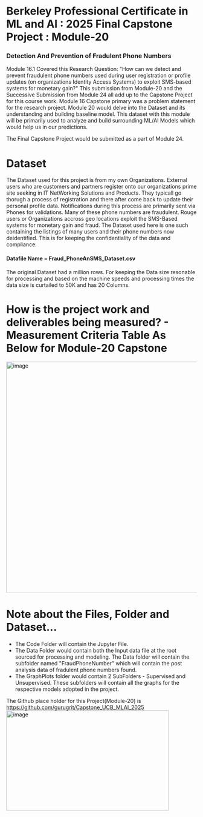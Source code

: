 # Berkeley Professional Certificate in ML and AI : 2025 Final Capstone Project : Module-20
### Detection And Prevention of Fradulent Phone Numbers
 
Module 16.1 Covered this Research Question: 
"How can we detect and prevent fraudulent phone numbers used during user registration or profile updates (on organizations Identity Access Systems) to exploit SMS-based systems for monetary gain?"
This submission from Module-20 and the Successive Submission from Module 24 all add up to the Capstone Project for this course work.
Module 16 Capstone primary was a problem statement for the research project. Module 20 would delve into the Dataset and its understanding and building baseline model. This dataset with this module will be primarily used to analyze and build surrounding ML/AI Models which would help us in our predictions.

The Final Capstone Project would be submitted as a part of Module 24.
# Dataset

The Dataset used for this project is from my own Organizations. External users who are customers and partners register onto our organizations prime site seeking in IT NetWorking Solutions and Products. They typicall go thorugh a process of registration and there after come back to update their personal profile data. Notifications during this process are primarily sent via Phones for validations. Many of these phone numbers are fraudulent. Rouge users or Organizations accross geo locations exploit the SMS-Based systems for monetary gain and fraud. The Dataset used here is one such containing the listings of many users and their phone numbers now deidentified.
This is for keeping the confidentiality of the data and compliance.

#### Datafile Name = Fraud_PhoneAnSMS_Dataset.csv

The original Dataset had a million rows. For keeping the Data size resonable for processing and based on the machine speeds and processing times the data size is curtailed to 50K and has 20 Columns.

# How is the project work and deliverables being measured? - Measurement Criteria Table As Below for Module-20 Capstone
<img width="655" height="610" alt="image" src="https://github.com/user-attachments/assets/aec19771-7abc-4701-8097-69c8d25fa86d" />

# Note about the Files, Folder and Dataset...

-	The Code Folder will contain the Jupyter File.
- The Data Folder would contain both the Input data file at the root sourced for processing and modeling. The Data folder will contain the subfolder named "FraudPhoneNumber" which will contain the post analysis data of fradulent phone numbers found.
- The GraphPlots folder would contain 2 SubFolders - Supervised and Unsupervised. These subfolders will contain all the graphs for the respective models adopted in the project.

The Github place holder for this Project(Module-20) is https://github.com/gurugrit/Capstone_UCB_MLAI_2025
<img width="430" height="264" alt="image" src="https://github.com/user-attachments/assets/b3cf96bd-8e84-4472-bc40-1f082799a747" />
